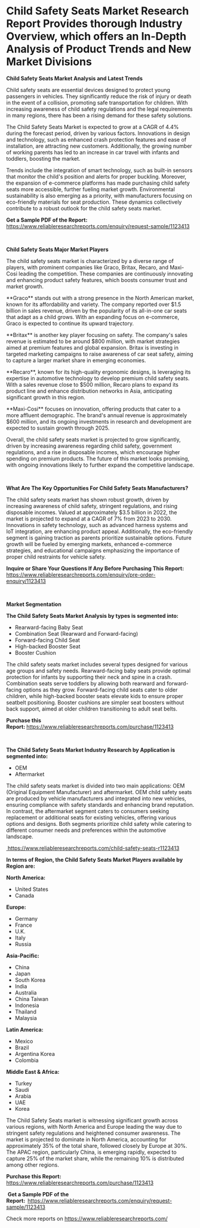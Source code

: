 <p><h1>Child Safety Seats Market Research Report Provides thorough Industry Overview, which offers an In-Depth Analysis of Product Trends and New Market Divisions</h1></p><p><strong>Child Safety Seats Market Analysis and Latest Trends</strong></p>
<p><p>Child safety seats are essential devices designed to protect young passengers in vehicles. They significantly reduce the risk of injury or death in the event of a collision, promoting safe transportation for children. With increasing awareness of child safety regulations and the legal requirements in many regions, there has been a rising demand for these safety solutions.</p><p>The Child Safety Seats Market is expected to grow at a CAGR of 4.4% during the forecast period, driven by various factors. Innovations in design and technology, such as enhanced crash protection features and ease of installation, are attracting new customers. Additionally, the growing number of working parents has led to an increase in car travel with infants and toddlers, boosting the market.</p><p>Trends include the integration of smart technology, such as built-in sensors that monitor the child's position and alerts for proper buckling. Moreover, the expansion of e-commerce platforms has made purchasing child safety seats more accessible, further fueling market growth. Environmental sustainability is also emerging as a priority, with manufacturers focusing on eco-friendly materials for seat production. These dynamics collectively contribute to a robust outlook for the child safety seats market.</p></p>
<p><strong>Get a Sample PDF of the Report:&nbsp;</strong> <a href="https://www.reliableresearchreports.com/enquiry/request-sample/1123413?utm_campaign=2395&utm_medium=2&utm_source=Github&utm_content=ia&utm_term=31032025&utm_id=child-safety-seats">https://www.reliableresearchreports.com/enquiry/request-sample/1123413</a></p>
<p>&nbsp;</p>
<p><strong>Child Safety Seats Major Market Players</strong></p>
<p><p>The child safety seats market is characterized by a diverse range of players, with prominent companies like Graco, Britax, Recaro, and Maxi-Cosi leading the competition. These companies are continuously innovating and enhancing product safety features, which boosts consumer trust and market growth.</p><p>**Graco** stands out with a strong presence in the North American market, known for its affordability and variety. The company reported over $1.5 billion in sales revenue, driven by the popularity of its all-in-one car seats that adapt as a child grows. With an expanding focus on e-commerce, Graco is expected to continue its upward trajectory.</p><p>**Britax** is another key player focusing on safety. The company's sales revenue is estimated to be around $800 million, with market strategies aimed at premium features and global expansion. Britax is investing in targeted marketing campaigns to raise awareness of car seat safety, aiming to capture a larger market share in emerging economies.</p><p>**Recaro**, known for its high-quality ergonomic designs, is leveraging its expertise in automotive technology to develop premium child safety seats. With a sales revenue close to $500 million, Recaro plans to expand its product line and enhance distribution networks in Asia, anticipating significant growth in this region.</p><p>**Maxi-Cosi** focuses on innovation, offering products that cater to a more affluent demographic. The brand's annual revenue is approximately $600 million, and its ongoing investments in research and development are expected to sustain growth through 2025.</p><p>Overall, the child safety seats market is projected to grow significantly, driven by increasing awareness regarding child safety, government regulations, and a rise in disposable incomes, which encourage higher spending on premium products. The future of this market looks promising, with ongoing innovations likely to further expand the competitive landscape.</p></p>
<p>&nbsp;</p>
<p><strong>What Are The Key Opportunities For Child Safety Seats Manufacturers?</strong></p>
<p><p>The child safety seats market has shown robust growth, driven by increasing awareness of child safety, stringent regulations, and rising disposable incomes. Valued at approximately $3.5 billion in 2022, the market is projected to expand at a CAGR of 7% from 2023 to 2030. Innovations in safety technology, such as advanced harness systems and IoT integration, are enhancing product appeal. Additionally, the eco-friendly segment is gaining traction as parents prioritize sustainable options. Future growth will be fueled by emerging markets, enhanced e-commerce strategies, and educational campaigns emphasizing the importance of proper child restraints for vehicle safety.</p></p>
<p><strong>Inquire or Share Your Questions If Any Before Purchasing This Report:</strong> <a href="https://www.reliableresearchreports.com/enquiry/pre-order-enquiry/1123413?utm_campaign=2395&utm_medium=2&utm_source=Github&utm_content=ia&utm_term=31032025&utm_id=child-safety-seats">https://www.reliableresearchreports.com/enquiry/pre-order-enquiry/1123413</a></p>
<p>&nbsp;</p>
<p><strong>Market Segmentation</strong></p>
<p><strong>The Child Safety Seats Market Analysis by types is segmented into:</strong></p>
<p><ul><li>Rearward-facing Baby Seat</li><li>Combination Seat (Rearward and Forward-facing)</li><li>Forward-facing Child Seat</li><li>High-backed Booster Seat</li><li>Booster Cushion</li></ul></p>
<p><p>The child safety seats market includes several types designed for various age groups and safety needs. Rearward-facing baby seats provide optimal protection for infants by supporting their neck and spine in a crash. Combination seats serve toddlers by allowing both rearward and forward-facing options as they grow. Forward-facing child seats cater to older children, while high-backed booster seats elevate kids to ensure proper seatbelt positioning. Booster cushions are simpler seat boosters without back support, aimed at older children transitioning to adult seat belts.</p></p>
<p><strong>Purchase this Report:&nbsp;</strong><a href="https://www.reliableresearchreports.com/purchase/1123413?utm_campaign=2395&utm_medium=2&utm_source=Github&utm_content=ia&utm_term=31032025&utm_id=child-safety-seats">https://www.reliableresearchreports.com/purchase/1123413</a></p>
<p>&nbsp;</p>
<p><strong>The Child Safety Seats Market Industry Research by Application is segmented into:</strong></p>
<p><ul><li>OEM</li><li>Aftermarket</li></ul></p>
<p><p>The child safety seats market is divided into two main applications: OEM (Original Equipment Manufacturer) and aftermarket. OEM child safety seats are produced by vehicle manufacturers and integrated into new vehicles, ensuring compliance with safety standards and enhancing brand reputation. In contrast, the aftermarket segment caters to consumers seeking replacement or additional seats for existing vehicles, offering various options and designs. Both segments prioritize child safety while catering to different consumer needs and preferences within the automotive landscape.</p></p>
<p><a href="https://www.reliableresearchreports.com/child-safety-seats-r1123413?utm_campaign=2395&utm_medium=2&utm_source=Github&utm_content=ia&utm_term=31032025&utm_id=child-safety-seats">&nbsp;https://www.reliableresearchreports.com/child-safety-seats-r1123413</a></p>
<p><strong>In terms of Region, the Child Safety Seats Market Players available by Region are:</strong></p>
<p>
    <p> <strong> North America: </strong>
        <ul>
            <li>United States</li>
            <li>Canada</li>
        </ul>
        </p> 
    <p> <strong> Europe: </strong>
        <ul>
            <li>Germany</li>
            <li>France</li>
            <li>U.K.</li>
            <li>Italy</li>
            <li>Russia</li>
        </ul>
        </p> 
    <p> <strong> Asia-Pacific: </strong>
        <ul>
            <li>China</li>
            <li>Japan</li>
            <li>South Korea</li>
            <li>India</li>
            <li>Australia</li>
            <li>China Taiwan</li>
            <li>Indonesia</li>
            <li>Thailand</li>
            <li>Malaysia</li>
        </ul>
        </p> 
    <p> <strong> Latin America: </strong>
        <ul>
            <li>Mexico</li>
            <li>Brazil</li>
            <li>Argentina Korea</li>
            <li>Colombia</li>
        </ul>
        </p> 
    <p> <strong> Middle East & Africa: </strong>
        <ul>
            <li>Turkey</li>
            <li>Saudi</li>
            <li>Arabia</li>
            <li>UAE</li>
            <li>Korea</li>
        </ul>
    </p>
    </p>
<p><p>The Child Safety Seats market is witnessing significant growth across various regions, with North America and Europe leading the way due to stringent safety regulations and heightened consumer awareness. The market is projected to dominate in North America, accounting for approximately 35% of the total share, followed closely by Europe at 30%. The APAC region, particularly China, is emerging rapidly, expected to capture 25% of the market share, while the remaining 10% is distributed among other regions.</p></p>
<p><strong>Purchase this Report: </strong><a href="https://www.reliableresearchreports.com/purchase/1123413?utm_campaign=2395&utm_medium=2&utm_source=Github&utm_content=ia&utm_term=31032025&utm_id=child-safety-seats">https://www.reliableresearchreports.com/purchase/1123413</a></p>
<p>&nbsp;<strong>Get a Sample PDF of the Report:&nbsp;&nbsp;</strong><a href="https://www.reliableresearchreports.com/enquiry/request-sample/1123413?utm_campaign=2395&utm_medium=2&utm_source=Github&utm_content=ia&utm_term=31032025&utm_id=child-safety-seats">https://www.reliableresearchreports.com/enquiry/request-sample/1123413</a></p>
<p><strong></strong></p>
<p>Check more reports on <a href="https://www.reliableresearchreports.com/?utm_campaign=2395&utm_medium=2&utm_source=Github&utm_content=ia&utm_term=31032025&utm_id=child-safety-seats">https://www.reliableresearchreports.com/</a></p>